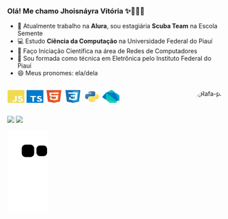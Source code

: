 ### Olá! Me chamo Jhoisnáyra Vitória ✨👩🏻‍💻

- 🤿 Atualmente trabalho na **Alura**, sou estagiária **Scuba Team** na Escola Semente 
- 💻 Estudo **Ciência da Computação** na Universidade Federal do Piauí
- 🔭 Faço Iniciação Científica na área de Redes de Computadores
- 🔌 Sou formada como técnica em Eletrônica pelo Instituto Federal do Piauí
- 😄 Meus pronomes: ela/dela

<!-- <div>
 <a href="https://github.com/jhoisz">
<img height="120em" src="https://github-readme-stats.vercel.app/api/top-langs/?username=jhoisz&layout=compact&langs_count=7&theme=dracula"/>
<img height="120em" src="https://github-readme-stats.vercel.app/api?username=jhoisz&show_icons=true&theme=dracula&include_all_commits=true&count_private=true"/>
</div>
-->
<div style="display: inline_block"><br>
  <img align="center" alt="Jhoisz-Js" height="30" width="40" src="https://raw.githubusercontent.com/devicons/devicon/master/icons/javascript/javascript-plain.svg">
  <img align="center" alt="Jhoisz-Ts" height="30" width="40" src="https://raw.githubusercontent.com/devicons/devicon/master/icons/typescript/typescript-plain.svg">
  <img align="center" alt="Jhoisz-HTML5" height="30" width="40" src="https://raw.githubusercontent.com/devicons/devicon/master/icons/html5/html5-original.svg">
  <img align="center" alt="Jhoisz-CSS" height="30" width="40" src="https://raw.githubusercontent.com/devicons/devicon/master/icons/css3/css3-original.svg">
  <img align="center" alt="Jhoisz-Python" height="30" width="40" src="https://raw.githubusercontent.com/devicons/devicon/master/icons/python/python-original.svg">
  <img align="center" alt="Jhoisz-Dart" height="30" width="40" src="https://raw.githubusercontent.com/devicons/devicon/master/icons/dart/dart-original.svg">

  <img align="right" alt="Rafa-pic" height="150" style="border-radius:50px;" src="https://media.discordapp.net/attachments/962040838123319319/998623295354183760/download20220701131217.png?width=468&height=468">
</div>
  
  </div> 
  
  ##
    
 <div> 
  <a href = "mailto:jhois.alu@gmail.com"><img src="https://img.shields.io/badge/-Gmail-%23333?style=for-the-badge&logo=gmail&logoColor=white" target="_blank"></a>
  <a href="https://www.linkedin.com/in/jhoisnayra-rodrigues/" target="_blank"><img src="https://img.shields.io/badge/-LinkedIn-%230077B5?style=for-the-badge&logo=linkedin&logoColor=white" target="_blank"></a> 
  
  ![Snake animation](https://github.com/jhoisz/jhoisz/blob/output/github-contribution-grid-snake.svg)
</div>
